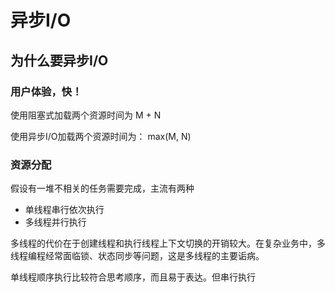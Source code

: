 # 异步I/O

## 为什么要异步I/O

### 用户体验，快！

使用阻塞式加载两个资源时间为 M + N

使用异步I/O加载两个资源时间为： max(M, N)

### 资源分配

假设有一堆不相关的任务需要完成，主流有两种

- 单线程串行依次执行
- 多线程并行执行

多线程的代价在于创建线程和执行线程上下文切换的开销较大。在复杂业务中，多线程编程经常面临锁、状态同步等问题，这是多线程的主要诟病。

单线程顺序执行比较符合思考顺序，而且易于表达。但串行执行
